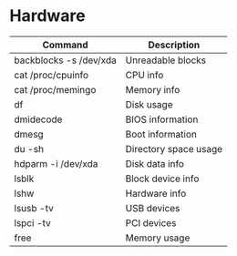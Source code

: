 # Hardware

| Command                            | Description                       |
| ---------------------------------- | ----------------------------------|
| backblocks -s /dev/xda             | Unreadable blocks                 |
| cat /proc/cpuinfo                  | CPU info                          |
| cat /proc/memingo                  | Memory info                       |
| df                                 | Disk usage                        |
| dmidecode                          | BIOS information                  |
| dmesg                              | Boot information                  |
| du -sh                             | Directory space usage             |
| hdparm -i /dev/xda                 | Disk data info                    |
| lsblk                              | Block device info                 |
| lshw                               | Hardware info                     |
| lsusb -tv                          | USB devices                       |
| lspci -tv                          | PCI devices                       |
| free                               | Memory usage                      |

